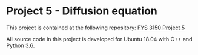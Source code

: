 # Project 5 - Diffusion equation


This project is contained at the following repository:
[FYS 3150 Project 5][f4d45fbf]

  [f4d45fbf]: https://github.com/alexahs/PROJECT5COLLABORATION "project5"

All source code in this project is developed for Ubuntu 18.04 with C++ and Python 3.6.
